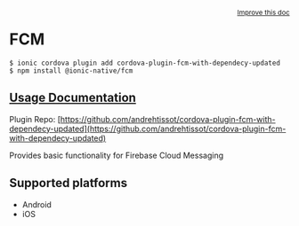 <a style="float:right;font-size:12px;" href="http://github.com/ionic-team/ionic-native/edit/master/src/@ionic-native/plugins/fcm/index.ts#L16">
  Improve this doc
</a>

# FCM

```
$ ionic cordova plugin add cordova-plugin-fcm-with-dependecy-updated
$ npm install @ionic-native/fcm
```

## [Usage Documentation](https://ionicframework.com/docs/native/fcm/)

Plugin Repo: [https://github.com/andrehtissot/cordova-plugin-fcm-with-dependecy-updated](https://github.com/andrehtissot/cordova-plugin-fcm-with-dependecy-updated)

Provides basic functionality for Firebase Cloud Messaging

## Supported platforms
- Android
- iOS



